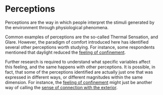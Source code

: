 
# Perceptions

Perceptions are the way in which people interpret the stimuli
generated by the environment through physiological phenomena. 

Common examples of perceptions are the so-called Thermal Sensation, 
and Glare. However, the paradigm of comfort introduced here has
identified several other perceptions worth studying. For instance, 
some respondents mentioned that daylight reduced the 
[feeling of confinement](code=feeling_of_confinement). 

Further research is required to understand what specific 
variables affect this feeling, and the same happens with 
other perceptions. It is possible, in fact, that some of the 
perceptions identified are actually just one that was expressed
in different ways, or different magnitudes within the same dimension. 
For instance, the [feeling of confinement](code=feeling_of_confinement)
might just be another way of calling the 
[sense of connection with the exterior](code=sense_of_connection_with_the_exterior).
